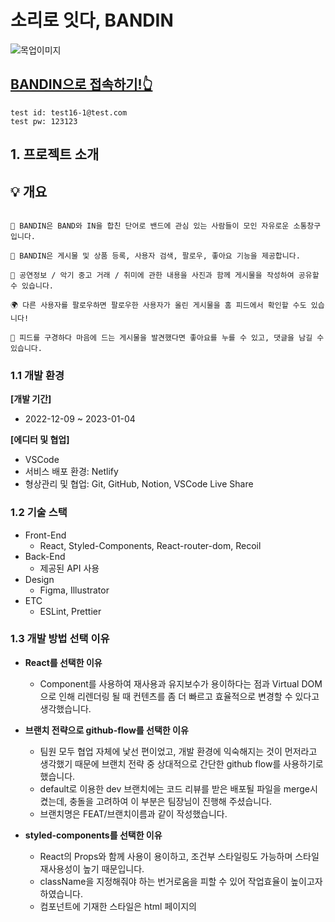 # 소리로 잇다, BANDIN
![목업이미지](https://user-images.githubusercontent.com/104756433/210401057-41d52de6-c220-43e7-9b00-7c21e8520f3d.png)

## [BANDIN으로 접속하기!👆](https://cerulean-kleicha-e954a1.netlify.app/)
```
test id: test16-1@test.com
test pw: 123123
```


## 1. 프로젝트 소개

## 💡 개요
```

🎸 BANDIN은 BAND와 IN을 합친 단어로 밴드에 관심 있는 사람들이 모인 자유로운 소통창구입니다.

💬 BANDIN은 게시물 및 상품 등록, 사용자 검색, 팔로우, 좋아요 기능을 제공합니다.

👭 공연정보 / 악기 중고 거래 / 취미에 관한 내용을 사진과 함께 게시물을 작성하여 공유할 수 있습니다.

🌍 다른 사용자를 팔로우하면 팔로우한 사용자가 올린 게시물을 홈 피드에서 확인할 수도 있습니다!

💜 피드를 구경하다 마음에 드는 게시물을 발견했다면 좋아요를 누를 수 있고, 댓글을 남길 수 있습니다.

```

### 1.1 개발 환경

**[개발 기간]**

- 2022-12-09 ~ 2023-01-04

**[에디터 및 협업]**

- VSCode
- 서비스 배포 환경: Netlify
- 형상관리 및 협업: Git, GitHub, Notion, VSCode Live Share

### 1.2 기술 스택

- Front-End
    - React, Styled-Components, React-router-dom, Recoil
- Back-End
    - 제공된 API 사용
- Design
    - Figma, Illustrator
- ETC
    - ESLint, Prettier

### 1.3 개발 방법 선택 이유

- **React를 선택한 이유**
    - Component를 사용하여 재사용과 유지보수가 용이하다는 점과 Virtual DOM으로 인해 리렌더링 될 때 컨텐츠를 좀 더 빠르고 효율적으로 변경할 수 있다고 생각했습니다.
    
    
- **브랜치 전략으로 github-flow를 선택한 이유**
    - 팀원 모두 협업 자체에 낯선 편이었고, 개발 환경에 익숙해지는 것이 먼저라고 생각했기 때문에 브랜치 전략 중 상대적으로 간단한 github flow를 사용하기로 했습니다.
    - default로 이용한 dev 브랜치에는 코드 리뷰를 받은 배포될 파일을 merge시켰는데, 충돌을 고려하여 이 부분은 팀장님이 진행해 주셨습니다.
    - 브랜치명은 FEAT/브랜치이름과 같이 작성했습니다.
    
    
- **styled-components를 선택한 이유**
    - React의 Props와 함께 사용이 용이하고, 조건부 스타일링도 가능하며 스타일 재사용성이 높기 때문입니다.
    - className을 지정해줘야 하는 번거로움을 피할 수 있어 작업효율이 높이고자 하였습니다.
    - 컴포넌트에 기재한 스타일은 html 페이지의 <style> 태그에 넣음으로써 페이지 로딩 시간을 단축할 수 있기 때문입니다.


### 1.4 커밋 컨벤션 규칙

- 기능 별로 코드관리를 하기 위하여 기능단위로 커밋하였습니다.
- 커밋 타입은 영어 소문자로 시작하였습니다.
- feat, fix, refactor, style, design, docs, chore와 같이 일반적으로 통용되는 타입을 사용하였습니다.
- 주제는 최대한 자세하게 변경 사항을 알아보기 편하도록 작성하였습니다. 


## 2. 팀원 소개

| ![프로필1] | ![프로필2] | ![프로필3] | ![프로필4] |
| :--------: | :--------: | :------: | :-----: |
| [김대운] | [서윤정] | [이혜진] | [최영준] |

<img src="https://user-images.githubusercontent.com/104756433/210641974-5eb086cb-2a7b-4705-b9ff-e28833fe3a24.png" width="1000" height="550"/>

## 3. 기능 구현 

### 🎸[기능 상세 설명으로 이동](https://github.com/Team-CDJJ/BANDIN/wiki/%ED%8E%98%EC%9D%B4%EC%A7%80-%EA%B8%B0%EB%8A%A5-%EC%83%81%EC%84%B8-%EC%84%A4%EB%AA%85)🥁
- ### 홈 
|                     스플래쉬                    |               회원가입                   |                      로그인                      |
| :---------------------------------------------: | :--------------------------------------: | :---------------------------------------------: |
|   <img src="https://user-images.githubusercontent.com/104756433/210384894-043705f6-11aa-4c9f-b567-ba4f20bbdad9.gif" width="247" height="550"/>   |     <img src="https://user-images.githubusercontent.com/104756433/210385031-dd8a7675-b5f7-4048-afb6-1d8b0604219b.gif" width="247" height="550"/>  |     <img src="https://user-images.githubusercontent.com/104756433/210385090-a68d8f8d-5418-421b-bfcb-b1588c08f2d5.gif" width="247" height="550"/> |

|      홈 화면      |                  계정 검색                |
| :---------------------------------------------: | :--------------------------------------: |
|    <img src="https://user-images.githubusercontent.com/104756433/210620572-f639f97e-b4ef-4125-ae7c-8eb478f3fd92.gif" width="247" height="550"/>  |   <img src="https://user-images.githubusercontent.com/104756433/210387204-de837d6a-7978-44ff-b469-945092b0f295.gif" width="247" height="550"/> | 

- ### 게시물 
|                 게시물 작성                   |     게시물 상세 & 좋아요     |                게시물 수정, 삭제                 |
| :------------------------------------------: | :-----------------------------------------: | :---------------------------------------------: |
|  <img src="https://user-images.githubusercontent.com/104756433/210388827-e6e4e911-1943-4c18-928b-b3a7a736fa09.gif" width="247" height="550"/>|  <img src="https://user-images.githubusercontent.com/104756433/210389836-625fc3ca-d730-4fe9-bb91-49f69c4b8b7b.gif" width="247" height="550"/>  |        <img src="https://user-images.githubusercontent.com/104756433/210389854-751ce10e-1819-4e18-8605-ae7944ad5fae.gif" width="247" height="550"/>  |

|               게시물, 댓글 신고                    |                댓글 작성 & 삭제             |
| :------------------------------------------: | :-----------------------------------------: |
|  <img src="https://user-images.githubusercontent.com/104756433/210628380-534f4a06-a94c-4661-9cea-031e7e8432d4.gif" width="247" height="550"/>   |     <img src="https://user-images.githubusercontent.com/104756433/210619309-0e2fdbc4-67dc-43c4-9822-1984c517c2ff.gif" width="247" height="550"/>   |

- ### 프로필   
|                마이 프로필                     |                유저 프로필                 |                  팔로워 팔로잉 목록                  |
| :------------------------------------------: | :----------------------------------------: | :-------------------------------------------------: |
|    <img src="https://user-images.githubusercontent.com/104756433/210473751-051578fc-c1c1-4afb-bdc9-14e4c5fc08ee.gif" width="247" height="550"/>   |  <img src="https://user-images.githubusercontent.com/104756433/210393607-28f76256-1a22-423f-85aa-13d6707f7e87.gif" width="247" height="550"/> |     <img src="https://user-images.githubusercontent.com/104756433/210393753-8119cef0-b61b-4a95-8f0a-371aadad7af6.gif" width="247" height="550"/> |

|                팔로우 언팔로우                  |                  프로필 수정               |                       로그아웃                 |
| :------------------------------------------: | :----------------------------------------: | :-------------------------------------------------: |
|   <img src="https://user-images.githubusercontent.com/104756433/210393882-b1374e52-3418-4e1a-91a2-6d0d0c3019f3.gif" width="247" height="550"/>  |  <img src="https://user-images.githubusercontent.com/104756433/210393931-d5b08dab-71a5-4383-9c91-e7af4e5cad98.gif" width="247" height="550"/> |       <img src="https://user-images.githubusercontent.com/104756433/210394074-0a8d329c-56a0-41b8-8b46-b654b8f74f4f.gif" width="247" height="550"/> |

- ### 등록 물품 
|          상품등록, 웹사이트 이동     |         상품 수정, 삭제       |              유저 프로필               |
| :------------------------------------------: | :----------------------------------------: | :----------------------------------------: |
|  <img src="https://user-images.githubusercontent.com/104756433/210474059-795ac44f-b7ce-4882-bae9-3d4b191f6f21.gif" width="247" height="550"/>  |  <img src="https://user-images.githubusercontent.com/104756433/210474334-b0c9c343-d0a1-4c62-a646-0a7f1c20618d.gif" width="247" height="550"/> |   <img src="https://user-images.githubusercontent.com/104756433/210628713-61544001-60a7-4846-b85b-8a19e27f3cc0.gif" width="247" height="550"/> |

- ### 채팅, 404 페이지
|                채팅 목록, 채팅방               |          404 페이지         |
| :------------------------------------------: | :----------------------------------------: |
|  <img src="https://user-images.githubusercontent.com/104756433/210474597-430f1947-8233-4b4f-b954-aa33bb25dea1.gif" width="247" height="550"/>  |    <img src="https://user-images.githubusercontent.com/104756433/210397962-d28cfeda-6d2d-4e85-9303-fa25277d3f33.gif" width="247" height="550"/>  | 


## 4. 트러블 슈팅
### 대운
**문제**
- 테스트용 가계정을 만들던 도중, Enter 키로 줄바꿈을 하고 입력해도 게시글을 등록하면 개행이 되지 않고 하나의 문단으로 합쳐지는 오류 발견.
    <img width="300" alt="포스트 캡처" src="https://user-images.githubusercontent.com/107315656/210632167-d7a37cda-5bb5-4501-a5ef-fc3d85df35a1.png">
    
- 데이터를 확인해 본 결과, 개행이 \n과 같은 이스케이프 문자로 처리되고 있었다.
    <img width="600" alt="에러 캡처" src="https://user-images.githubusercontent.com/107315656/210632115-ccae11bf-20a7-47e7-b552-b4a05e75c8b4.png">
    
- 처음에는 <code>text</code>라는 변수를 만들고, <code>replaceAll</code>로 이스케이프 문자를 <code><br/></code>태그로 치환해 준 뒤 렌더링을 하게끔 했으나 html 태그가 그대로 출력되고 있었다.

- 확인 결과, 리액트에서는 XSS(Cross-Site-Scripting) 공격을 막기 위해 렌더링 메소드 내부에서 html 태그가 덤겨 있는 <code>string</code> 형태를 렌더링하면 태그가 적용이 되지 않고 문자열 그대로 출력한다고 하였다. 따라서 <code>dangerouslySetInnerHTML</code>이라는 속성을 사용하였다.

```jsx
const text = post.content.replaceAll(/\n|\r\n/g, '<br/>');

<PostTxt dangerouslySetInnerHTML={{ __html: text }}></PostTxt>
```
<br/><br/>

### 윤정
### POST 422 (Unprocessable Entity) 에러 
    POST https://mandarin.api.weniv.co.kr/product 422
**문제**
    <br/>-상품 등록 기능 구현 중 필수 입력사항을 input 입력란에 기재 한 후, 
    <br/>저장 버튼을 눌렀을 때 아래와 같은 경고창과 에러 메세지 발생.
    <br/><br/>
    <img width="658" alt="POST 422 에러 이미지" src="https://user-images.githubusercontent.com/100075245/210625217-e953475b-ff82-4c55-96b9-efad223bb3eb.png">
    <br/><br/>
**해결법**
    <br/>-콘솔 창의 AxiosError 토글 버튼을 통하여 response 내용 확인.<br/>
    ```response: "{\"message\":\"가격은 숫자로 입력하셔야 합니다.\",\"status\":\"422\"}```
    <br/>-가격정보가 숫자로 전달되지 않는 상태인 것을 확인 후 number type의 input은 데이터 유형이 텍스트인 것을 파악.
    <br/>-422 (Unprocessable Entity) 에러는 '처리할 수 없는 개체'일 때 발생하는 것으로 요청은 잘 만들어졌지만,
    <br/> 문법 오류로 인하여 따를 수 없는 경우에 생성되는 것으로 파악.
    <br/>-parseInt()를 이용하여 서버에 가격정보 전달 할 때 숫자형태로 전달하여 오류 해결.
    <br/>```price: parseInt(price, 10)```
    <br/><br/>
    <img width="658" alt="POST 422 에러 이미지" src="https://user-images.githubusercontent.com/100075245/210626901-57552f8d-8a86-44e5-91b1-7238daddc100.png">
    <br/>성공적인 데이터 전송으로 인한 자동 페이지 이동 및 console창을 통해 확인 가능한 상품 정보
    
<br/><br/>

### 혜진
### Missing an explicit type attribute for button  react/button-has-type
<img src="https://user-images.githubusercontent.com/104756433/210662479-5f8eb24f-2e74-40ac-8a35-300bebf106e0.png" width="658"/>

**문제**
    <br/>- 화면 최상단으로 이동하는 기능을 수정하던 도중 버튼 태그로 변경했더니 eslint error가 나타난 상황
    <br/>- button의 기본 값은 submit이기 때문에 type을 아무것도 지정해 주지 않은 타입 명시가 없는 버튼은 submit 형태를 가진다는 점을 간과
    <br/><br/>   
**해결법**
    <br/>- button에 type=’button’을 달아줬더니 해결
    
<br/><br/>

 
### 영준
### Life cycle로 인한 undefined 에러
    Uncaught TypeError: Cannot read properties of undefined (reading 'map')
<img width="658" alt="Untitled" src="https://user-images.githubusercontent.com/104756433/210578011-62dade1b-557a-4151-b55f-05e727164f48.png">

**문제**
    <br/>- react에서 컴포넌트 간의 life cycle 차이로 인해 undefined에 관한 에러가 자주 생김
    <br/>- map을 돌리거나 ref 걸어 current.style에 접근할 때 자주 마주침
    <br/><br/>
**해결법**
    <br/>- 조건부렌더링으로 해결(&& 연산자나 ?를 사용)
<br/><br/>
### map()메서드 사용시 고유한 key값 사용
    Encountered two children with the same key, ~~~ . Keys should be unique so that components maintain their identity across updates. Non-unique keys may cause children to be duplicated and/or omitted - the behavior is unsupported and could change in a future version.
<img width="658" src="https://user-images.githubusercontent.com/104756433/210584149-29c867be-0482-4ee1-8e63-146232b28ba8.png">

**문제**
    <br/>- map()메서드에서 반환하는 두 개 이상의 요소가 동일한 key 소품 을 가질 때 React 오류 "동일한 키를 가진 두 개의 자식이 발생했습니다"가 발생
    <br/><br/>
**해결법**
    <br/>- key각 요소의 키에 고유한 값을 제공하거나 인덱스 매개변수를 사용하여 해결
    <br/><br/>
## 5. 프로젝트를 진행하며 느낀점

| 이름 | 느낀 점                                    |
| :------: | ---------------------------------------------- |
| 김대운 |1️⃣ **전역상태관리의 어려움**<br/>감귤마켓 프로젝트는 recoil이나 redux와 같은 전역상태관리 라이브러리를 설치하지 않아도 구현할 수 있는 프로젝트였지만, 프로젝트의 규모가 커짐에 따라 전역상태관리는 필수적이겠다는 생각이 들었다. recoil을 적용해 전역 상태관리를 해보려 했으나, recoil-persist로 localStorage에 값을 저장하는 방식이 보안 위험이 있다는 사실을 늦게 알아서, accountname과 isLogin 상태만을 남겨 해결하는 방식을 채택하게 되었다. 전역상태관리를 위한 나만의 무기를 장착해야겠다!<br/><br/>2️⃣ **설계 단계의 중요성**<br/>폴더구조와 디자인패턴을 프로젝트 초기에 탄탄히 설계하지 못했다. 주먹구구식으로 타 팀들과 전 기수의 레포를 참고하다 보니 점점 복잡해지다 중반부가 지날 때 쯤 관리에 많은 어려움을 겪었다. 설계 단계에서 많은 시간과 정성을 쏟는 것이 결국 코드 작성과 같은 이후 프로젝트에 속도를 내게 해 줄 수 있다는 것을 깨달았다.<br/><br/>3️⃣ **구글링하되, 꼭 이해하자!**<br/>코드를 구글링 하고 이해하는 데 많은 시간이 들었다. 초반에는 구현한 내용들을 팀원들에게 설명해 줄 시간이 있었지만, 뒤로 갈수록 나조차도 이해하는 데 시간이 오래걸려서 그럴 수가 없었다. 구글링으로 얻어온 코드가 돌아가는 것에서 그치지 말고, 반드시 이해해서 내 것으로 만드는 시간을 가지자.<br/><br/>4️⃣ **데이터와 친해지자**<br/>어쩌면 서버에서 데이터를 받아와서 앞단에 뿌려주는 것은, 어쩌면 프론트엔드 개발자의 숙명과도 같은 일이라는 생각이 들었다. 데이터 송수신 성공 여부에 따라 프로젝트 진행의 속도가 많은 차이가 났다. 향후 서버가 있는 프로젝트를 진행한다면 필수적인 일일테니, 데이터와 친해지는 연습을 많이 하려 한다.|
| 서윤정 |1️⃣리액트 / 스타일 컴포넌트를 통해 코드를 재사용하고 활용해보았는데 작업효율이 높았습니다.<br/> 추후 리액트 외 다른 앵귤러, 뷰 라이브러리도 사용하여 리액트와 비교하고 싶습니다.<br/>2️⃣프로그래밍 하기에 앞서 폴더구조, 컴포넌트 단위 등을 구성하는 사전기획단계가 직접 코딩하는단계보다 협업에 있어 중요하다는 것을 알게 되었습니다. 사전에 함께 공통 컴포넌트를 분류하고 의견을 공유하는 시간을 통해 의사소통이 원활해질 수 있고 이로인해 협업 능률이 높아지기 때문입니다.<br/>3️⃣첫 프로젝트였지만 리액트에 익숙해지고 목표한 기한안에 완성하게 되어 기쁩니다!                  |
| 이혜진 |️1️⃣폴더 구조를 짜는 것이 생각보다 더 중요한 작업이라는 점을 알게 되었습니다. 시간이 오래 걸리더라도 초반에 기준을 확실히 잡고 간다면 파일이 많아질수록 필요한 자료를 찾고 활용하는 데 좀 더 효율적일 것이라고 느꼈습니다.<br/>2️⃣처음 시작은 어디서부터 어떻게 해야 할지도 모르겠는 상황에서 하게 되어 일단은 형태가 만들어지기만 해도 다행이겠다는 생각을 했었습니다. 그래서 혼자 삐걱거리기도 많이 했지만 그만큼 다른 분들의 도움도 받으면서 성장할 수 있는 좋은 기회였습니다.           |
| 최영준 |1️⃣ 협업도 처음, 리액트로 코드 짜보기도 처음이라서 정말 많이 헤매고 어려웠습니다😭 다른 분들의 코드를 그냥베껴오는 수준에서 이해하고 저희 프로젝트의 방식으로 적용하는 수준으로 성장할 수 있었습니다. 힘들었지만, 단기간에 성장할 수 있던 계기가 되었습니다. <br/>2️⃣협업을 위한 템플릿, 규칙,소통 부재, 자바스크립트 기초 부실 등 시행착오를 거치며 미숙한 부분을 보완해나갈 수 있었고 혼자 했으면 절대 이뤄내지 못했을 프로젝트를 팀원들과 고생하며 배포까지 해보게 되어 너무나 감격스럽습니다. 기술적으로나 협업 능력적으로나 크게 성장할 수 있어 감사한 시간이었습니다.                   |

---

<!-- Stack Icon Refernces -->
[프로필1]: https://avatars.githubusercontent.com/u/107315656?v=4
[프로필2]: https://avatars.githubusercontent.com/u/100075245?v=4
[프로필3]: https://avatars.githubusercontent.com/u/104756433?v=4
[프로필4]: https://avatars.githubusercontent.com/u/112460280?v=4
[김대운]: https://github.com/Ocknyer
[서윤정]: https://github.com/annasyun
[이혜진]: https://github.com/hyelight
[최영준]: https://github.com/youngjun0427
